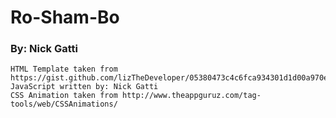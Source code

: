 # Ro-Sham-Bo

### By: Nick Gatti

```
HTML Template taken from  https://gist.github.com/lizTheDeveloper/05380473c4c6fca934301d1d00a970e3
JavaScript written by: Nick Gatti
CSS Animation taken from http://www.theappguruz.com/tag-tools/web/CSSAnimations/
```
